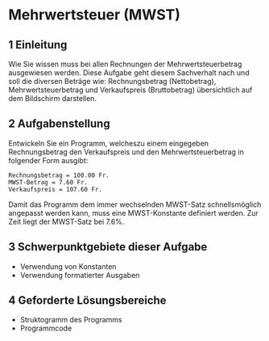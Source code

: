 # Mehrwertsteuer (MWST)

## 1 Einleitung

Wie Sie wissen muss bei allen Rechnungen der Mehrwertsteuerbetrag ausgewiesen werden. Diese Aufgabe geht diesem Sachverhalt nach und soll die diversen Beträge wie: Rechnungsbetrag (Nettobetrag), Mehrwertsteuerbetrag und Verkaufspreis (Bruttobetrag) übersichtlich auf dem Bildschirm darstellen.

## 2 Aufgabenstellung

Entwickeln Sie ein Programm, welcheszu einem eingegeben Rechnungsbetrag den Verkaufspreis und den Mehrwertsteuerbetrag in folgender Form ausgibt:

```none
Rechnungsbetrag = 100.00 Fr.
MWST-Betrag = 7.60 Fr.
Verkaufspreis = 107.60 Fr.
```

Damit das Programm dem immer wechselnden MWST-Satz schnellsmöglich angepasst werden kann, muss eine MWST-Konstante definiert werden. Zur Zeit liegt der MWST-Satz bei 7.6%.

## 3 Schwerpunktgebiete dieser Aufgabe

* Verwendung von Konstanten
* Verwendung formatierter Ausgaben

## 4 Geforderte Lösungsbereiche

* Struktogramm des Programms
* Programmcode
